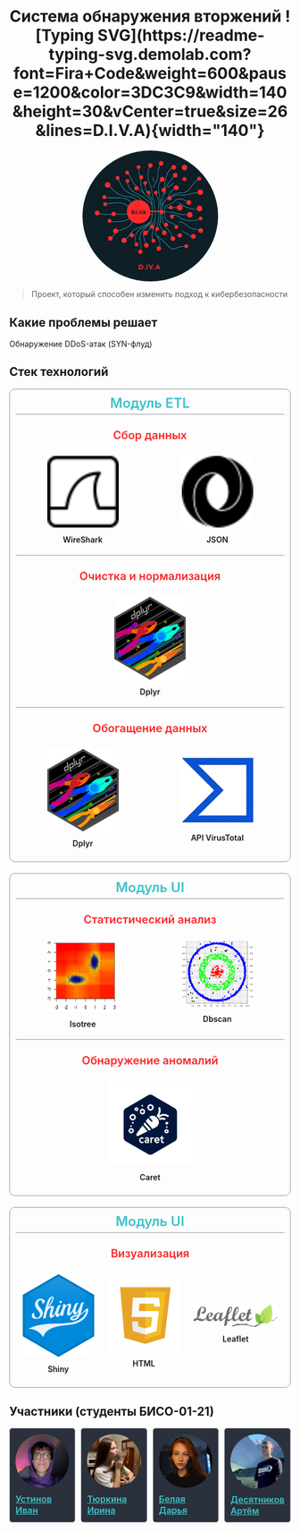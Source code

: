 <h1 align="center"> Система обнаружения вторжений ![Typing SVG](https://readme-typing-svg.demolab.com?font=Fira+Code&weight=600&pause=1200&color=3DC3C9&width=140&height=30&vCenter=true&size=26&lines=D.I.V.A){width="140"} </h1>

<img src="readme_img/logo.png" width="243" style="display: block; margin: 0 auto; border-radius: 50%"/>

> Проект, который способен изменить подход к кибербезопасности

## Какие проблемы решает

Обнаружение DDoS-атак (SYN-флуд)

## Стек технологий

<span style="display: flex; flex-direction: column; gap: 5px; border: 1px solid #9298a2; padding: 10px; border-radius: 10px; margin-bottom: 20px">
  <p style="color: #3DC3C9; font-size: 24px; font-weight: 600; text-align: center; margin: 0">Модуль ETL</p>
  <div style="width: 100%; height: 1px; background-color: #9298a2; margin: 0 auto"></div>
  <p style="color: #FC282A; font-size: 20px; font-weight: 600; text-align: center">Сбор данных</p>
  <span style="display: flex; justify-content: space-around">
  <span>
  <img src="./readme_img/wireshark.svg" width="128" height="128"/>
  <p style="text-align: center; margin-top: 10px; font-weight: 600">WireShark</p>
  </span>
  <span>
  <img src="./readme_img/json.svg" width="128" height="128"/>
  <p style="text-align: center; margin-top: 10px; font-weight: 600">JSON</p>
  </span>
  </span>
  <div style="width: 100%; height: 1px; background-color: #9298a2; margin: 0 auto"></div>
  <p style="color: #FC282A; font-size: 20px; font-weight: 600; text-align: center">Очистка и нормализация</p>
  <span style="display: flex; justify-content: space-around">
  <span>
  <img src="./readme_img/dplyr.png" width="128"/>
  <p style="text-align: center; margin-top: 10px; font-weight: 600">Dplyr</p>
  </span>
  </span>
  <div style="width: 100%; height: 1px; background-color: #9298a2; margin: 0 auto"></div>
  <p style="color: #FC282A; font-size: 20px; font-weight: 600; text-align: center">Обогащение данных</p>
  <span style="display: flex; justify-content: space-around; align-items: center">
  <span>
  <img src="./readme_img/dplyr.png" width="128"/>
  <p style="text-align: center; margin-top: 10px; font-weight: 600">Dplyr</p>
  </span>
  <span>
  <img src="./readme_img/virustotal.png" width="128"/>
  <p style="text-align: center; margin-top: 10px; font-weight: 600">API VirusTotal</p>
  </span>
  </span>
</span>
<span style="display: flex; flex-direction: column; gap: 5px; border: 1px solid #9298a2; padding: 10px; border-radius: 10px; margin-bottom: 20px">
  <p style="color: #3DC3C9; font-size: 24px; font-weight: 600; text-align: center; margin: 0">Модуль UI</p>
  <div style="width: 100%; height: 1px; background-color: #9298a2; margin: 0 auto"></div>
  <p style="color: #FC282A; font-size: 20px; font-weight: 600; text-align: center">Статистический анализ</p>
  <span style="display: flex; justify-content: space-around">
  <span>
  <img src="./readme_img/isotree.png" width="128" height="128"/>
  <p style="text-align: center; margin-top: 10px; font-weight: 600">Isotree</p>
  </span>
  <span>
  <img src="./readme_img/dbscan.png" width="128"/>
  <p style="text-align: center; margin-top: 10px; font-weight: 600">Dbscan</p>
  </span>
  </span>
  <div style="width: 100%; height: 1px; background-color: #9298a2; margin: 0 auto"></div>
  <p style="color: #FC282A; font-size: 20px; font-weight: 600; text-align: center">Обнаружение аномалий</p>
  <span style="display: flex; justify-content: space-around">
  <span>
  <img src="./readme_img/caret.png" width="150"/>
  <p style="text-align: center; margin-top: 10px; font-weight: 600">Caret</p>
  </span>
  </span>
</span>
<span style="display: flex; flex-direction: column; gap: 5px; border: 1px solid #9298a2; padding: 10px; border-radius: 10px; margin-bottom: 20px">
  <p style="color: #3DC3C9; font-size: 24px; font-weight: 600; text-align: center; margin: 0">Модуль UI</p>
  <div style="width: 100%; height: 1px; background-color: #9298a2; margin: 0 auto"></div>
  <p style="color: #FC282A; font-size: 20px; font-weight: 600; text-align: center">Визуализация</p>
  <span style="display: flex; justify-content: space-around; align-items: center">
  <span>
  <img src="./readme_img/shiny.png" width="128"/>
  <p style="text-align: center; margin-top: 10px; font-weight: 600">Shiny</p>
  </span>
  <span>
  <img src="./readme_img/html.png" width="128"/>
  <p style="text-align: center; margin-top: 10px; font-weight: 600">HTML</p>
  </span>
  <span>
  <img src="./readme_img/leaflet.svg" width="150"/>
  <p style="text-align: center; margin-top: 10px; font-weight: 600">Leaflet</p>
  </span>
  </span>
</span>

## Участники (студенты БИСО-01-21)
<span style="display: flex; gap: 10px">
  <span style="display: flex; flex-direction: column; flex: 25%; border: 1px solid #9298a2; border-radius: 5px; align-items: center; padding: 10px; gap: 10px; background-color: #2a303c">
    <img src="readme_img/KasperoidAva.jpg" width="150" style="border-radius: 50%"/>
    <a href="https://github.com/Kasperoid" style="color: #3DC3C9; font-size: 16px; font-weight: 600">Устинов Иван</a>
  </span>
  <span style="display: flex; flex-direction: column; flex: 25%; border: 1px solid #9298a2; border-radius: 5px; align-items: center; padding: 10px; gap: 10px; background-color: #2a303c">
    <img src="readme_img/IraAva.jpg" width="150" style="border-radius: 50%"/>
    <a href="https://github.com/tyurkina" style="color: #3DC3C9; font-size: 16px; font-weight: 600">Тюркина Ирина</a>
  </span>
  <span style="display: flex; flex-direction: column; flex: 25%; border: 1px solid #9298a2; border-radius: 5px; align-items: center; padding: 10px; gap: 10px; background-color: #2a303c">
    <img src="readme_img/DashaAva.jpg" width="150" style="border-radius: 50%"/>
    <a href="https://github.com/WDarya" style="color: #3DC3C9; font-size: 16px; font-weight: 600">Белая Дарья</a>
  </span>
  <span style="display: flex; flex-direction: column; flex: 25%; border: 1px solid #9298a2; border-radius: 5px; align-items: center; padding: 10px; gap: 10px; background-color: #2a303c">
    <img src="readme_img/ArtemAva.jpg" width="150" style="border-radius: 50%"/>
    <a href="https://github.com/desart8104" style="color: #3DC3C9; font-size: 16px; font-weight: 600">Десятников Артём</a>
  </span>
</span>